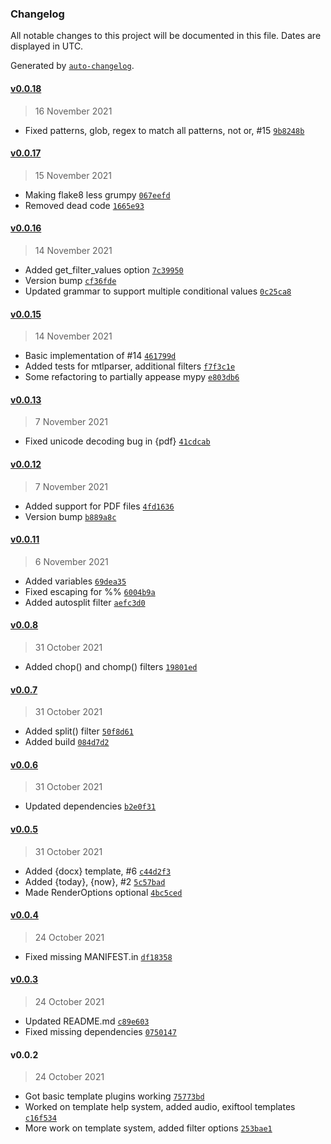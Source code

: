### Changelog

All notable changes to this project will be documented in this file. Dates are displayed in UTC.

Generated by [`auto-changelog`](https://github.com/CookPete/auto-changelog).

#### [v0.0.18](https://github.com/RhetTbull/autofile/compare/v0.0.17...v0.0.18)

> 16 November 2021

- Fixed patterns, glob, regex to match all patterns, not or, #15 [`9b8248b`](https://github.com/RhetTbull/autofile/commit/9b8248bc0d6363c5f1ed898f67d70caf56e6b21c)

#### [v0.0.17](https://github.com/RhetTbull/autofile/compare/v0.0.16...v0.0.17)

> 15 November 2021

- Making flake8 less grumpy [`067eefd`](https://github.com/RhetTbull/autofile/commit/067eefd0dd2a1400ab6b4c7257d2acd190193443)
- Removed dead code [`1665e93`](https://github.com/RhetTbull/autofile/commit/1665e930d6a5bb18f93502a865ac576114f470ed)

#### [v0.0.16](https://github.com/RhetTbull/autofile/compare/v0.0.15...v0.0.16)

> 14 November 2021

- Added get_filter_values option [`7c39950`](https://github.com/RhetTbull/autofile/commit/7c3995022524d46c11d33616b493784a1637325b)
- Version bump [`cf36fde`](https://github.com/RhetTbull/autofile/commit/cf36fde4c546a40676c5011af585df488eb24432)
- Updated grammar to support multiple conditional values [`0c25ca8`](https://github.com/RhetTbull/autofile/commit/0c25ca835469b3a2b7804beaf8d6d5aa77369ca8)

#### [v0.0.15](https://github.com/RhetTbull/autofile/compare/v0.0.13...v0.0.15)

> 14 November 2021

- Basic implementation of #14 [`461799d`](https://github.com/RhetTbull/autofile/commit/461799da574b8e7a8cdcb86d22b2b2625143d3df)
- Added tests for mtlparser, additional filters [`f7f3c1e`](https://github.com/RhetTbull/autofile/commit/f7f3c1e61012809e0b6b037fa8d584616218628e)
- Some refactoring to partially appease mypy [`e803db6`](https://github.com/RhetTbull/autofile/commit/e803db67bdd638e571a24f1c3d29e38e8ccfe99f)

#### [v0.0.13](https://github.com/RhetTbull/autofile/compare/v0.0.12...v0.0.13)

> 7 November 2021

- Fixed unicode decoding bug in {pdf} [`41cdcab`](https://github.com/RhetTbull/autofile/commit/41cdcab9c2566851a619ac0435c5c4c1b430c45b)

#### [v0.0.12](https://github.com/RhetTbull/autofile/compare/v0.0.11...v0.0.12)

> 7 November 2021

- Added support for PDF files [`4fd1636`](https://github.com/RhetTbull/autofile/commit/4fd16366aa73bc0b5948ad8db71ec94a101061bb)
- Version bump [`b889a8c`](https://github.com/RhetTbull/autofile/commit/b889a8ca0ad8e49506697cdaa896309c365378c1)

#### [v0.0.11](https://github.com/RhetTbull/autofile/compare/v0.0.8...v0.0.11)

> 6 November 2021

- Added variables [`69dea35`](https://github.com/RhetTbull/autofile/commit/69dea35d9f2b169d2901e853b3da5f20fe9ef8d4)
- Fixed escaping for %% [`6004b9a`](https://github.com/RhetTbull/autofile/commit/6004b9ada53aa3cc7d3df1d9dcd5b682a462907b)
- Added autosplit filter [`aefc3d0`](https://github.com/RhetTbull/autofile/commit/aefc3d033b6abfe0dcb5021ae4e58ebe4673873c)

#### [v0.0.8](https://github.com/RhetTbull/autofile/compare/v0.0.7...v0.0.8)

> 31 October 2021

- Added chop() and chomp() filters [`19801ed`](https://github.com/RhetTbull/autofile/commit/19801ed3a959d3dcf54a4d6d72c875ce277d7853)

#### [v0.0.7](https://github.com/RhetTbull/autofile/compare/v0.0.6...v0.0.7)

> 31 October 2021

- Added split() filter [`50f8d61`](https://github.com/RhetTbull/autofile/commit/50f8d61a937e0e636b42b70f34ec4fdae1e3c879)
- Added build [`084d7d2`](https://github.com/RhetTbull/autofile/commit/084d7d217079080d9b61cd194d8b4014cc3648db)

#### [v0.0.6](https://github.com/RhetTbull/autofile/compare/v0.0.5...v0.0.6)

> 31 October 2021

- Updated dependencies [`b2e0f31`](https://github.com/RhetTbull/autofile/commit/b2e0f31580559febd13290115bb099ef956defde)

#### [v0.0.5](https://github.com/RhetTbull/autofile/compare/v0.0.4...v0.0.5)

> 31 October 2021

- Added {docx} template, #6 [`c44d2f3`](https://github.com/RhetTbull/autofile/commit/c44d2f37d02faedada84af9e72a15d12573502be)
- Added {today}, {now}, #2 [`5c57bad`](https://github.com/RhetTbull/autofile/commit/5c57bad3ee3ff0cfe3a525fc49b778e59a57d256)
- Made RenderOptions optional [`4bc5ced`](https://github.com/RhetTbull/autofile/commit/4bc5ced64518ccc2e5d4219a8d47da12f8ad001a)

#### [v0.0.4](https://github.com/RhetTbull/autofile/compare/v0.0.3...v0.0.4)

> 24 October 2021

- Fixed missing MANIFEST.in [`df18358`](https://github.com/RhetTbull/autofile/commit/df1835880261e1559947b0b53918fa7efd18fe86)

#### [v0.0.3](https://github.com/RhetTbull/autofile/compare/v0.0.2...v0.0.3)

> 24 October 2021

- Updated README.md [`c89e603`](https://github.com/RhetTbull/autofile/commit/c89e60393d4a670a5556df0e6b79847cafdcc7e8)
- Fixed missing dependencies [`0750147`](https://github.com/RhetTbull/autofile/commit/075014777c0b6e5fa03cd542f812217692fa4462)

#### v0.0.2

> 24 October 2021

- Got basic template plugins working [`75773bd`](https://github.com/RhetTbull/autofile/commit/75773bd8bcd0b95074b5e9cabdec12c0388fe61c)
- Worked on template help system, added audio, exiftool templates [`c16f534`](https://github.com/RhetTbull/autofile/commit/c16f534342355190644cfffc2417bb7b97fb450e)
- More work on template system, added filter options [`253bae1`](https://github.com/RhetTbull/autofile/commit/253bae134999bfa7a03a83543b22a00ee5193a0b)
